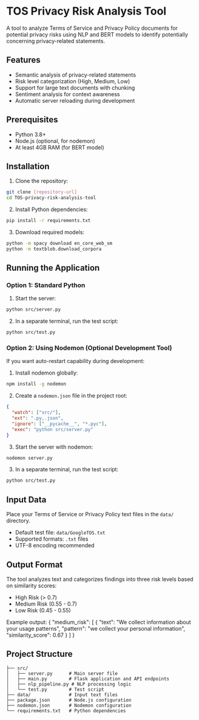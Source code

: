 # TOS Privacy Risk Analysis Tool

A tool to analyze Terms of Service and Privacy Policy documents for potential privacy risks using NLP and BERT models to identify potentially concerning privacy-related statements.

## Features
- Semantic analysis of privacy-related statements
- Risk level categorization (High, Medium, Low)
- Support for large text documents with chunking
- Sentiment analysis for context awareness
- Automatic server reloading during development

## Prerequisites

- Python 3.8+
- Node.js (optional, for nodemon)
- At least 4GB RAM (for BERT model)

## Installation

1. Clone the repository:

```bash
git clone [repository-url]
cd TOS-privacy-risk-analysis-tool
```

2. Install Python dependencies:

```bash
pip install -r requirements.txt
```

3. Download required models:

```bash
python -m spacy download en_core_web_sm
python -m textblob.download_corpora
```

## Running the Application

### Option 1: Standard Python

1. Start the server:

```bash
python src/server.py
```

2. In a separate terminal, run the test script:

```bash
python src/test.py
```

### Option 2: Using Nodemon (Optional Development Tool)

If you want auto-restart capability during development:

1. Install nodemon globally:

```bash
npm install -g nodemon
```

2. Create a `nodemon.json` file in the project root:

```json
{
  "watch": ["src/"],
  "ext": ".py,.json",
  "ignore": ["__pycache__", "*.pyc"],
  "exec": "python src/server.py"
}
```

3. Start the server with nodemon:

```bash
nodemon server.py
```

3. In a separate terminal, run the test script:

```bash
python src/test.py
```

## Input Data

Place your Terms of Service or Privacy Policy text files in the `data/` directory. 
- Default test file: `data/GoogleTOS.txt`
- Supported formats: `.txt` files
- UTF-8 encoding recommended

## Output Format

The tool analyzes text and categorizes findings into three risk levels based on similarity scores:
- High Risk (> 0.7)
- Medium Risk (0.55 - 0.7)
- Low Risk (0.45 - 0.55)

Example output:
{
  "medium_risk": [
    {
      "text": "We collect information about your usage patterns",
      "pattern": "we collect your personal information",
      "similarity_score": 0.67
    }
  ]
}

## Project Structure

```
├── src/
│   ├── server.py      # Main server file
│   ├── main.py        # Flask application and API endpoints
│   ├── nlp_pipeline.py # NLP processing logic
│   └── test.py        # Test script
├── data/              # Input text files
├── package.json       # Node.js configuration
├── nodemon.json       # Nodemon configuration
└── requirements.txt   # Python dependencies
```
